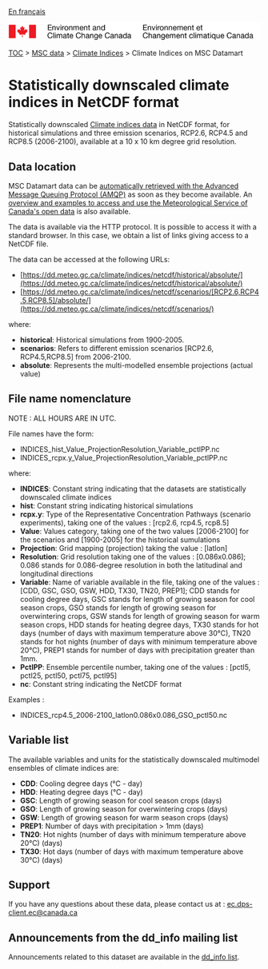 [En français](readme_climateindices-datamart_fr.md)

![ECCC logo](../../img_eccc-logo.png)

[TOC](../../readme_en.md) > [MSC data](../readme_en.md) > [Climate Indices](readme_spei_en.md) > Climate Indices on MSC Datamart

# Statistically downscaled climate indices in NetCDF format

Statistically downscaled [Climate indices data](readme_climateindices_en.md) in NetCDF format, for historical simulations and three emission scenarios, RCP2.6, RCP4.5 and RCP8.5 (2006-2100), available at a 10 x 10 km degree grid resolution. 

## Data location

MSC Datamart data can be [automatically retrieved with the Advanced Message Queuing Protocol (AMQP)](../../msc-datamart/amqp_en.md) as soon as they become available. An [overview and examples to access and use the Meteorological Service of Canada's open data](../../usage/readme_en.md) is also available.

The data is available via the HTTP protocol. It is possible to access it with a standard browser. In this case, we obtain a list of links giving access to a NetCDF file.

The data can be accessed at the following URLs:

* [https://dd.meteo.gc.ca/climate/indices/netcdf/historical/absolute/](https://dd.meteo.gc.ca/climate/indices/netcdf/historical/absolute/)
* [https://dd.meteo.gc.ca/climate/indices/netcdf/scenarios/[RCP2.6,RCP4.5,RCP8.5]/absolute/](https://dd.meteo.gc.ca/climate/indices/netcdf/scenarios/)

where:

* __historical__: Historical simulations from 1900-2005.
* __scenarios__: Refers to different emission scenarios [RCP2.6, RCP4.5,RCP8.5] from 2006-2100.
* __absolute__: Represents the multi-modelled ensemble projections (actual value)

## File name nomenclature 

NOTE : ALL HOURS ARE IN UTC.

File names have the form:

* INDICES_hist_Value_ProjectionResolution_Variable_pctlPP.nc
* INDICES_rcpx.y_Value_ProjectionResolution_Variable_pctlPP.nc


where:

* __INDICES__: Constant string indicating that the datasets are statistically downscaled climate indices 
* __hist__: Constant string indicating historical simulations
* __rcpx.y__: Type of the Representative Concentration Pathways (scenario experiments), taking one of the values : [rcp2.6, rcp4.5, rcp8.5]
* __Value__: Values category, taking one of the two values [2006-2100] for the scenarios and [1900-2005] for the historical sumulations
* __Projection__: Grid mapping (projection) taking the value : [latlon]
* __Resolution__: Grid resolution taking one of the values : [0.086x0.086]; 0.086 stands for 0.086-degree resolution in both the latitudinal and longitudinal directions
* __Variable__: Name of variable available in the file, taking one of the values : [CDD, GSC, GSO, GSW, HDD, TX30, TN20, PREP1]; CDD stands for cooling degree days, GSC stands for length of growing season for cool season crops, GSO stands for length of growing season for overwintering crops, GSW stands for length of growing season for warm season crops, HDD stands for heating degree days, TX30 stands for hot days (number of days with maximum temperature above 30°C), TN20 stands for hot nights (number of days with minimum temperature above 20°C), PREP1 stands for number of days with precipitation greater than 1mm.
* __PctlPP__: Ensemble percentile number, taking one of the values : [pctl5, pctl25, pctl50, pctl75, pctl95]
* __nc__: Constant string indicating the NetCDF format

Examples :

* INDICES_rcp4.5_2006-2100_latlon0.086x0.086_GSO_pctl50.nc

## Variable list

The available variables and units for the statistically downscaled multimodel ensembles of climate indices are:

* __CDD__: Cooling degree days (°C - day)
* __HDD__: Heating degree days (°C - day)
* __GSC__: Length of growing season for cool season crops (days)
* __GSO__: Length of growing season for overwintering crops (days)
* __GSW__: Length of growing season for warm season crops (days)
* __PREP1__: Number of days with precipitation > 1mm (days)
* __TN20__: Hot nights (number of days with minimum temperature above 20°C) (days)
* __TX30__: Hot days (number of days with maximum temperature above 30°C) (days)

## Support

If you have any questions about these data, please contact us at : [ec.dps-client.ec@canada.ca](mailto:ec.dps-client.ec@canada.ca)

## Announcements from the dd_info mailing list 

Announcements related to this dataset are available in the [dd_info list](https://lists.ec.gc.ca/cgi-bin/mailman/listinfo/dd_info).
